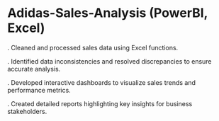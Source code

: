 # Adidas-Sales-Analysis (PowerBI, Excel)

. Cleaned and processed sales data using Excel functions.

. Identified data inconsistencies and resolved discrepancies to ensure accurate analysis.

. Developed interactive dashboards to visualize sales trends and performance metrics.

. Created detailed reports highlighting key insights for business stakeholders.
